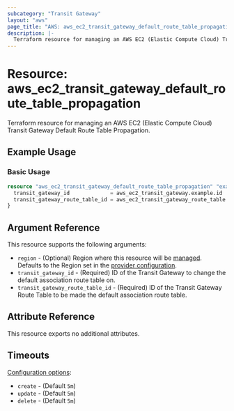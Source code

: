 ```yaml
---
subcategory: "Transit Gateway"
layout: "aws"
page_title: "AWS: aws_ec2_transit_gateway_default_route_table_propagation"
description: |-
  Terraform resource for managing an AWS EC2 (Elastic Compute Cloud) Transit Gateway Default Route Table Propagation.
---
```

# Resource: aws_ec2_transit_gateway_default_route_table_propagation

Terraform resource for managing an AWS EC2 (Elastic Compute Cloud) Transit Gateway Default Route Table Propagation.

## Example Usage

### Basic Usage

```terraform
resource "aws_ec2_transit_gateway_default_route_table_propagation" "example" {
  transit_gateway_id             = aws_ec2_transit_gateway.example.id
  transit_gateway_route_table_id = aws_ec2_transit_gateway_route_table.example.id
}
```

## Argument Reference

This resource supports the following arguments:

* `region` - (Optional) Region where this resource will be [managed](https://docs.aws.amazon.com/general/latest/gr/rande.html#regional-endpoints). Defaults to the Region set in the [provider configuration](https://registry.terraform.io/providers/hashicorp/aws/latest/docs#aws-configuration-reference).
* `transit_gateway_id` - (Required) ID of the Transit Gateway to change the default association route table on.
* `transit_gateway_route_table_id` - (Required) ID of the Transit Gateway Route Table to be made the default association route table.

## Attribute Reference

This resource exports no additional attributes.

## Timeouts

[Configuration options](https://developer.hashicorp.com/terraform/language/resources/syntax#operation-timeouts):

* `create` - (Default `5m`)
* `update` - (Default `5m`)
* `delete` - (Default `5m`)
